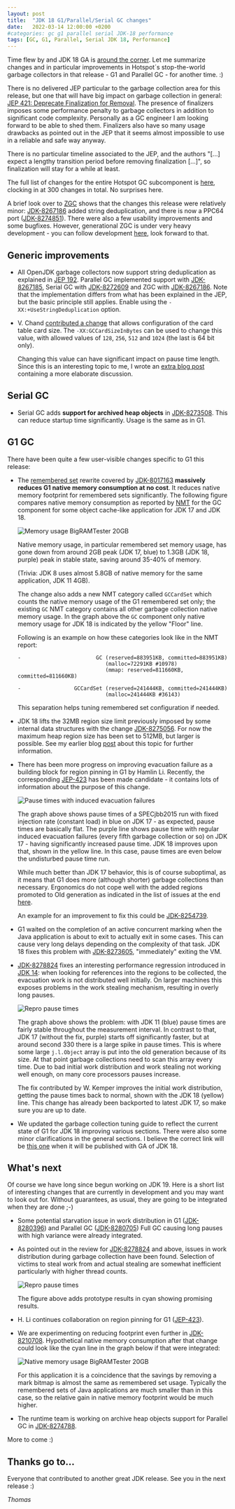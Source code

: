 ```yaml
---
layout: post
title:  "JDK 18 G1/Parallel/Serial GC changes"
date:   2022-03-14 12:00:00 +0200
#categories: gc g1 parallel serial JDK-18 performance
tags: [GC, G1, Parallel, Serial JDK 18, Performance]
---
```


Time flew by and JDK 18 GA is [around the corner](https://openjdk.java.net/projects/jdk/18/). Let me summarize changes and in particular improvements in Hotspot´s stop-the-world garbage collectors in that release - G1 and Parallel GC - for another time. :)

There is no delivered JEP particular to the garbage collection area for this release, but one that will have big impact on garbage collection in general: [JEP 421: Deprecate Finalization for Removal](https://openjdk.java.net/jeps/421). The presence of finalizers imposes some performance penalty to garbage collectors in addition to significant code complexity. Personally as a GC engineer I am looking forward to be able to shed them. Finalizers also have so many usage drawbacks as pointed out in the JEP that it seems almost impossible to use in a reliable and safe way anyway.

There is no particular timeline associated to the JEP, and the authors "[...] expect a lengthy transition period before removing finalization [...]", so finalization will stay for a while at least.

The full list of changes for the entire Hotspot GC subcomponent is [here](https://bugs.openjdk.java.net/browse/JDK-8269294?jql=project%20%3D%20JDK%20AND%20issuetype%20in%20standardIssueTypes()%20AND%20status%20in%20(Resolved%2C%20Closed)%20AND%20fixVersion%20%3D%20%2218%22%20AND%20component%20%3D%20hotspot%20AND%20Subcomponent%20in%20(gc%2C%20gc%2C%20gc%2C%20gc%2C%20gc)), clocking in at 300 changes in total. No surprises here.

A brief look over to [ZGC](https://wiki.openjdk.java.net/display/zgc/Main) shows that the changes this release were relatively minor: [JDK-8267186](https://bugs.openjdk.java.net/browse/JDK-8267186) added string deduplication, and there is now a PPC64 port ([JDK-8274851](https://bugs.openjdk.java.net/browse/JDK-8274851)). There were also a few usability improvements and some bugfixes. However, generational ZGC is under very heavy development - you can follow development [here](https://github.com/openjdk/zgc/tree/zgc_generational), look forward to that.

## Generic improvements

  * All OpenJDK garbage collectors now support string deduplication as explained in [JEP 192](https://openjdk.java.net/jeps/192). Parallel GC implemented support with [JDK-8267185](https://bugs.openjdk.java.net/browse/JDK-8267185), Serial GC with [JDK-8272609](https://bugs.openjdk.java.net/browse/JDK-8272609) and ZGC with [JDK-8267186](https://bugs.openjdk.java.net/browse/JDK-8267186). Note that the implementation differs from what has been explained in the JEP, but the basic principle still applies. Enable using the `-XX:+UseStringDeduplication` option.
  
  * V. Chand [contributed a change](https://bugs.openjdk.java.net/browse/JDK-8272773) that allows configuration of the card table card size. The `-XX:GCCardSizeInBytes` can be used to change this value, with allowed values of `128`, `256`, `512` and `1024` (the last is 64 bit only).

    Changing this value can have significant impact on pause time length. Since this is an interesting topic to me, I wrote an [extra blog post](/2022/02/15/card-table-card-size.html) containing a more elaborate discussion.

## Serial GC

 * Serial GC adds **support for archived heap objects** in [JDK-8273508](https://bugs.openjdk.java.net/browse/JDK-8273508). This can reduce startup time significantly. Usage is the same as in G1.

## G1 GC

There have been quite a few user-visible changes specific to G1 this release:

  * The [remembered set](https://docs.oracle.com/en/java/javase/17/gctuning/garbage-first-garbage-collector-tuning.html#GUID-A0343B53-A690-4DDE-98F9-9877096DBF0F) rewrite covered by [JDK-8017163](https://bugs.openjdk.java.net/browse/JDK-8017163) **massively reduces G1 native memory consumption at no cost**. It reduces native memory footprint for remembered sets significantly. The following figure compares native memory consumption as reported by [NMT](https://docs.oracle.com/en/java/javase/17/vm/native-memory-tracking.html) for the GC component for some object cache-like application for JDK 17 and JDK 18.
  
    ![Memory usage BigRAMTester 20GB](/assets/20220215-bigramtester-memoryusage.png)

    Native memory usage, in particular remembered set memory usage, has gone down from around 2GB peak (JDK 17, blue) to 1.3GB (JDK 18, purple) peak in stable state, saving around 35-40% of memory.
    
    (Trivia: JDK 8 uses almost 5.8GB of native memory for the same application, JDK 11 4GB).
    
    The change also adds a new NMT category called `GCCardSet` which counts the native memory usage of the G1 remembered set only; the existing `GC` NMT category contains all other garbage collection native memory usage. In the graph above the `GC` component only native memory usage for JDK 18 is indicated by the yellow "Floor" line.

    Following is an example on how these categories look like in the NMT report:

        -                        GC (reserved=883951KB, committed=883951KB)
                                    (malloc=72291KB #10978)
                                    (mmap: reserved=811660KB, committed=811660KB)
                            
        -                 GCCardSet (reserved=241444KB, committed=241444KB)
                                    (malloc=241444KB #36143)

    This separation helps tuning remembered set configuration if needed.

  * JDK 18 lifts the 32MB region size limit previously imposed by some internal data structures with the change [JDK-8275056](https://bugs.openjdk.java.net/browse/JDK-8275056). For now the maximum heap region size has been set to 512MB, but larger is possible. See my earlier blog [post](/2021/11/15/heap-regions-x-large.html) about this topic for further information.

  * There has been more progress on improving evacuation failure as a building block for region pinning in G1 by Hamlin Li. Recently, the corresponding [JEP-423](https://openjdk.java.net/jeps/423) has been made candidate - it contains lots of information about the purpose of this change.
  
    ![Pause times with induced evacuation failures](/assets/20220217-evac-failure-improvements.png) 

    The graph above shows pause times of a SPECjbb2015 run with fixed injection rate (constant load) in blue on JDK 17 - as expected, pause times are basically flat. The purple line shows pause time with regular induced evacuation failures (every fifth garbage collection or so) on JDK 17 - having significantly increased pause time. JDK 18 improves upon that, shown in the yellow line. In this case, pause times are even below the undisturbed pause time run.

    While much better than JDK 17 behavior, this is of course suboptimal, as it means that G1 does more (although shorter) garbage collections than necessary. Ergonomics do not cope well with the added regions promoted to Old generation as indicated in the list of issues at the end [here](/2021/06/28/evacuation-failure.html).
    
    An example for an improvement to fix this could be [JDK-8254739](https://bugs.openjdk.java.net/browse/JDK-8254739).
  

  * G1 waited on the completion of an active concurrent marking when the Java application is about to exit to actually exit in some cases. This can cause very long delays depending on the complexity of that task. JDK 18 fixes this problem with [JDK-8273605](https://bugs.openjdk.java.net/browse/JDK-8273605), "immediately" exiting the VM.

  * [JDK-8278824](https://bugs.openjdk.java.net/browse/JDK-8278824) fixes an interesting performance regression introduced in [JDK 14](https://bugs.openjdk.java.net/browse/JDK-8213108): when looking for references into the regions to be collected, the evacuation work is not distributed well initially. On larger machines this exposes problems in the work stealing mechanism, resulting in overly long pauses.

    ![Repro pause times](/assets/20220216-repro-pause-times.png)
    
    The graph above shows the problem: with JDK 11 (blue) pause times are fairly stable throughout the measurement interval. In contrast to that, JDK 17 (without the fix, purple) starts off significantly faster, but at around second 330 there is a large spike in pause times. This is where some large `j.l.Object` array is put into the old generation because of its size. At that point garbage collections need to scan this array every time. Due to bad initial work distribution and work stealing not working well enough, on many core processors pauses increase.

    The fix contributed by W. Kemper improves the initial work distribution, getting the pause times back to normal, shown with the JDK 18 (yellow) line. This change has already been backported to latest JDK 17, so make sure you are up to date.

  * We updated the garbage collection tuning guide to reflect the current state of G1 for JDK 18 improving various sections. There were also some minor clarifications in the general sections. I believe the correct link will be [this one](https://docs.oracle.com/en/java/javase/18/gctuning/index.html) when it will be published with GA of JDK 18.

## What's next

Of course we have long since begun working on JDK 19. Here is a short list of interesting changes that are currently in development and you may want to look out for. Without guarantees, as usual, they are going to be integrated when they are done ;-)

  * Some potential starvation issue in work distribution in G1 ([JDK-8280396](https://bugs.openjdk.java.net/browse/JDK-8280396)) and Parallel GC ([JDK-8280705](https://bugs.openjdk.java.net/browse/JDK-8280705)) Full GC causing long pauses with high variance were already integrated.

  * As pointed out in the review for [JDK-8278824](https://github.com/openjdk/jdk/pull/6840#issuecomment-994936159) and above, issues in work distribution during garbage collection have been found. Selection of victims to steal work from and actual stealing are somewhat inefficient particularly with higher thread counts.

    ![Repro pause times](/assets/20220216-repro-pause-times-proto.png)

    The figure above adds prototype results in cyan showing promising results.

  * H. Li continues collaboration on region pinning for G1 ([JEP-423](https://openjdk.java.net/jeps/423)).

  * We are experimenting on reducing footprint even further in [JDK-8210708](https://bugs.openjdk.java.net/browse/JDK-8210708). Hypothetical native memory consumption after that change could look like the cyan line in the graph below if that were integrated:
  
    ![Native memory usage BigRAMTester 20GB](/assets/20220216-bigramtester-memoryusage-projected.png)

    For this application it is a coincidence that the savings by removing a mark bitmap is almost the same as remembered set usage. Typically the remembered sets of Java applications are much smaller than in this case, so the relative gain in native memory footprint would be much higher.

  * The runtime team is working on archive heap objects support for Parallel GC in [JDK-8274788](https://bugs.openjdk.java.net/browse/JDK-8274788).

More to come :)

## Thanks go to…

Everyone that contributed to another great JDK release. See you in the next release :)

*Thomas*
